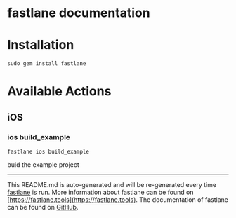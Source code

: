 fastlane documentation
================
# Installation
```
sudo gem install fastlane
```
# Available Actions
## iOS
### ios build_example
```
fastlane ios build_example
```
buid the example project

----

This README.md is auto-generated and will be re-generated every time [fastlane](https://fastlane.tools) is run.
More information about fastlane can be found on [https://fastlane.tools](https://fastlane.tools).
The documentation of fastlane can be found on [GitHub](https://github.com/fastlane/fastlane/tree/master/fastlane).
